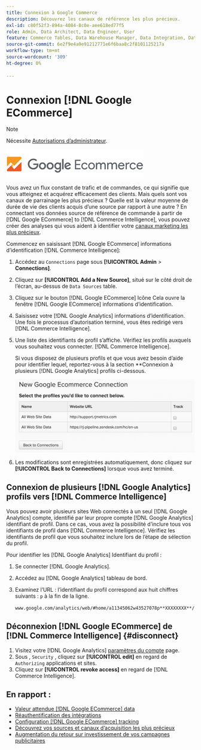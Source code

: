 ```yaml
---
title: Connexion à Google Commerce
description: Découvrez les canaux de référence les plus précieux.
exl-id: c80f52f3-894a-4084-8c0e-aee618ed77f5
role: Admin, Data Architect, Data Engineer, User
feature: Commerce Tables, Data Warehouse Manager, Data Integration, Data Import/Export
source-git-commit: 6e2f9e4a9e91212771e6f6baa8c2f8101125217a
workflow-type: tm+mt
source-wordcount: '309'
ht-degree: 0%

---
```


# Connexion [!DNL Google ECommerce]

>[!NOTE]
>
>Nécessite [Autorisations d’administrateur](../../../administrator/user-management/user-management.md).

![](../../../assets/google-ecommerce-logo.png)

Vous avez un flux constant de trafic et de commandes, ce qui signifie que vous atteignez et acquérez efficacement des clients. Mais quels sont vos canaux de parrainage les plus précieux ? Quelle est la valeur moyenne de durée de vie des clients acquis d’une source par rapport à une autre ? En connectant vos données source de référence de commande à partir de [!DNL Google ECommerce] to [!DNL Commerce Intelligence], vous pouvez créer des analyses qui vous aident à identifier votre [canaux marketing les plus précieux](../../../data-analyst/analysis/most-value-source-channel.md).

Commencez en saisissant [!DNL Google ECommerce] informations d’identification [!DNL Commerce Intelligence]:

1. Accédez au `Connections` page sous **[!UICONTROL Admin** > **Connections]**.

1. Cliquez sur **[!UICONTROL Add a New Source]**, situé sur le côté droit de l’écran, au-dessus de `Data Sources` table.

1. Cliquez sur le bouton [!DNL Google ECommerce] Icône Cela ouvre la fenêtre [!DNL Google ECommerce] informations d’identification.

1. Saisissez votre [!DNL Google Analytics] informations d’identification. Une fois le processus d’autorisation terminé, vous êtes redirigé vers [!DNL Commerce Intelligence].

1. Une liste des identifiants de profil s’affiche. Vérifiez les profils auxquels vous souhaitez vous connecter. [!DNL Commerce Intelligence].

   Si vous disposez de plusieurs profils et que vous avez besoin d’aide pour identifier lequel, reportez-vous à la section **Connexion à plusieurs [!DNL Google Analytics] profils ci-dessous.

   ![](../../../assets/conn-mult-ga-profiles.png)<!--{: width="500"}-->

1. Les modifications sont enregistrées automatiquement, donc cliquez sur **[!UICONTROL Back to Connections]** lorsque vous avez terminé.

## Connexion de plusieurs [!DNL Google Analytics] profils vers [!DNL Commerce Intelligence]

Vous pouvez avoir plusieurs sites Web connectés à un seul [!DNL Google Analytics] compte, identifié par leur propre compte [!DNL Google Analytics] identifiant de profil. Dans ce cas, vous avez la possibilité d’inclure tous vos identifiants de profil dans [!DNL Commerce Intelligence]. Vérifiez les identifiants de profil que vous souhaitez inclure lors de l’étape de sélection du profil.

Pour identifier les [!DNL Google Analytics] Identifiant du profil :

1. Se connecter [!DNL Google Analytics].
1. Accédez au [!DNL Google Analytics] tableau de bord.
1. Examinez l’URL : l’identifiant du profil correspond aux huit chiffres suivants : `p` à la fin de la ligne.

   `www.google.com/analytics/web/#home/a11345062w43527078p**XXXXXXXX**/`

## Déconnexion [!DNL Google ECommerce] de [!DNL Commerce Intelligence] {#disconnect}

1. Visitez votre [!DNL Google Analytics] [paramètres du compte](https://www.google.com/account/about/?hl=en) page.
1. Sous , `Security` , cliquez sur **[!UICONTROL edit]** en regard de `Authorizing` applications et sites.
1. Cliquez sur **[!UICONTROL revoke access]** en regard de [!DNL Commerce Intelligence].

## En rapport :

* [Valeur attendue [!DNL Google ECommerce] data](../integrations/google-ecommerce-data.md)
* [Réauthentification des intégrations](https://experienceleague.adobe.com/docs/commerce-knowledge-base/kb/how-to/mbi-reauthenticating-integrations.html)
* [Configuration [!DNL Google ECommerce] tracking](https://support.google.com/analytics/answer/1009612?hl=en)
* [Découvrez vos sources et canaux d’acquisition les plus précieux](../../analysis/most-value-source-channel.md)
* [Augmentation du retour sur investissement de vos campagnes publicitaires](../../analysis/roi-ad-camp.md)
